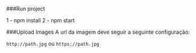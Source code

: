 ###Run project

1 - npm install
2 - npm start

###Upload Images
A url da imagem deve seguir a seguinte configuração:

`http://path.jpg` ou `https://path.jpg`

